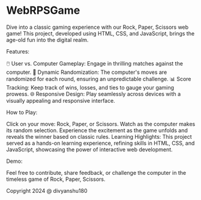 # WebRPSGame
Dive into a classic gaming experience with our Rock, Paper, Scissors web game! This project, developed using HTML, CSS, and JavaScript, brings the age-old fun into the digital realm.

Features:

🖱️ User vs. Computer Gameplay: Engage in thrilling matches against the computer.
🔄 Dynamic Randomization: The computer's moves are randomized for each round, ensuring an unpredictable challenge.
📊 Score Tracking: Keep track of wins, losses, and ties to gauge your gaming prowess.
🌐 Responsive Design: Play seamlessly across devices with a visually appealing and responsive interface.

How to Play:

Click on your move: Rock, Paper, or Scissors.
Watch as the computer makes its random selection.
Experience the excitement as the game unfolds and reveals the winner based on classic rules.
Learning Highlights:
This project served as a hands-on learning experience, refining skills in HTML, CSS, and JavaScript, showcasing the power of interactive web development.

Demo: 

Feel free to contribute, share feedback, or challenge the computer in the timeless game of Rock, Paper, Scissors.

Copyright 2024 @ divyanshu180
